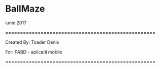 # BallMaze

iunie 2017

===================================================

Created By: Toader Denis

For: PABD - aplicatii mobile

===================================================
